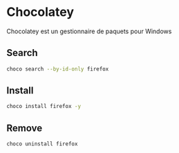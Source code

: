 # Chocolatey
Chocolatey est un gestionnaire de paquets pour Windows

## Search
```bash
choco search --by-id-only firefox
```

## Install
```bash
choco install firefox -y
```

## Remove
```bash
choco uninstall firefox
```

